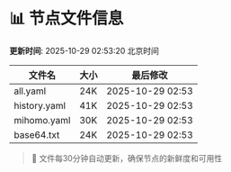 # 📊 节点文件信息

**更新时间**: 2025-10-29 02:53:20 北京时间

| 文件名 | 大小 | 最后修改 |
|--------|------|----------|
| all.yaml | 24K | 2025-10-29 02:53 |
| history.yaml | 41K | 2025-10-29 02:53 |
| mihomo.yaml | 30K | 2025-10-29 02:53 |
| base64.txt | 24K | 2025-10-29 02:53 |

> 🔄 文件每30分钟自动更新，确保节点的新鲜度和可用性
